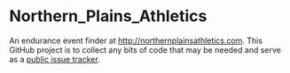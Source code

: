 # Northern_Plains_Athletics
An endurance event finder at http://northernplainsathletics.com.  This GitHub project is to collect any bits of code that may be needed and serve as a [public issue tracker](https://github.com/mattbk/Northern_Plains_Athletics/issues).
